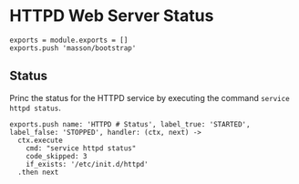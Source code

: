 
# HTTPD Web Server Status

    exports = module.exports = []
    exports.push 'masson/bootstrap'

## Status

Princ the status for the HTTPD service by executing the command
`service httpd status`.

    exports.push name: 'HTTPD # Status', label_true: 'STARTED', label_false: 'STOPPED', handler: (ctx, next) ->
      ctx.execute
        cmd: "service httpd status"
        code_skipped: 3
        if_exists: '/etc/init.d/httpd'
      .then next

